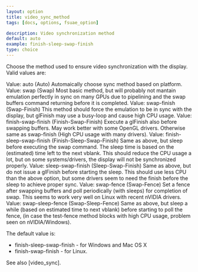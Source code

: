 ```yaml
---
layout: option
title: video_sync_method
tags: [docs, options, fsuae_option]

description: Video synchronization method
default: auto
example: finish-sleep-swap-finish
type: choice
---
```


Choose the method used to ensure video synchronization with the display.
Valid values are:

Value: auto (Auto)
       Automaically choose sync method based on platform.
Value: swap (Swap)
       Most basic method, but will probably not mantain emulation
       perfectly in sync on many GPUs due to pipelining and the swap buffers
       command returning before it is completed.
Value: swap-finish (Swap-Finish)
       This method should force the emulation to be in sync with
       the display, but glFinish may use a busy-loop and cause high CPU usage.
Value: finish-swap-finish (Finish-Swap-Finish)
       Execute a glFinish also before swapping buffers.
       May work better with some OpenGL drivers. Otherwise same as swap-finish
       (High CPU usage with many drivers).
Value: finish-sleep-swap-finish (Finish-Sleep-Swap-Finish)
       Same as above, but sleep before executing
       the swap command. The sleep time is based on the (estimated) time left
       to the next vblank. This should reduce the CPU usage a lot, but on some
       systems/drivers, the display will not be synchronized properly.
Value: sleep-swap-finish (Sleep-Swap-Finish)
       Same as above, but do not issue a glFinish before
       starting the sleep. This should use less CPU than the above option, but
       some drivers seem to need the finish before the sleep to achieve proper
       sync.
Value: swap-fence (Swap-Fence)
       Set a fence after swapping buffers and poll periodically
       (with sleeps) for completion of swap. This seems to work very well on
       Linux with recent nVIDIA drivers.
Value: swap-sleep-fence (Swap-Sleep-Fence)
       Same as above, but sleep a while (based on estimated
       time to next vblank) before starting to poll the fence, (in case the
       test-fence method blocks with high CPU usage, problem seen on
       nVIDIA/Windows).

The default value is:
* finish-sleep-swap-finish - for Windows and Mac OS X
* finish-swap-finish - for Linux.

See also [video_sync].
